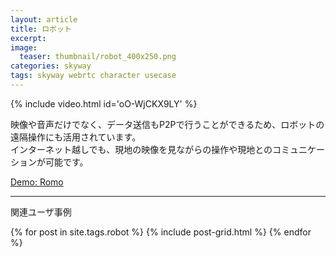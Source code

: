 ```yaml
---
layout: article
title: ロボット
excerpt: 
image:
  teaser: thumbnail/robot_400x250.png
categories: skyway
tags: skyway webrtc character usecase
---
```


{% include video.html id='oO-WjCKX9LY' %}

映像や音声だけでなく、データ送信もP2Pで行うことができるため、ロボットの遠隔操作にも活用されています。  
インターネット越しでも、現地の映像を見ながらの操作や現地とのコミュニケーションが可能です。

<a href="https://romo.skyway.io/" target="_blank" class="btn-info">Demo: Romo</a>


<hr>

関連ユーザ事例

<div class="tiles">
{% for post in site.tags.robot %}
  {% include post-grid.html %}
{% endfor %}
</div><!-- /.tiles -->
